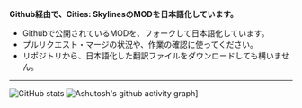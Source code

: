 **Github経由で、Cities: SkylinesのMODを日本語化しています。**

- Githubで公開されているMODを、フォークして日本語化しています。
- プルリクエスト・マージの状況や、作業の確認に使ってください。
- リポジトリから、日本語化した翻訳ファイルをダウンロードしても構いません。

---

![GitHub stats](https://github-readme-stats.vercel.app/api?username=shg166&show_icons=true)
![Ashutosh's github activity graph](https://github-readme-activity-graph.vercel.app/graph?username=shg166&theme=github)]
